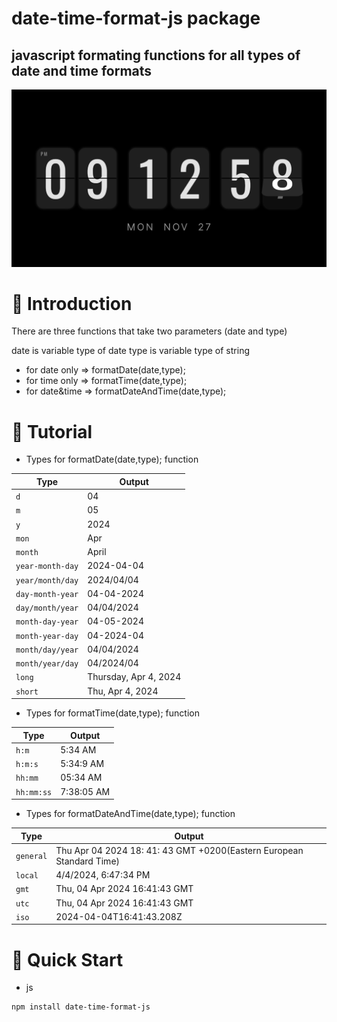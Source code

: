# date-time-format-js package

## javascript formating functions for all types of date and time formats

![alt text](https://github.com/yotr/date-time-format-js/blob/main/date-time-format-js.png)

# 🤖 Introduction

There are three functions that take two parameters (date and type)

 date is variable type of date
 type is variable type of string

- for date only => formatDate(date,type);
- for time only => formatTime(date,type);
- for date&time => formatDateAndTime(date,type);

# 🚨 Tutorial

-  Types for formatDate(date,type); function

| Type | Output |
| --- | --- |
| `d` | 04 |
| `m` | 05 |
| `y` | 2024 |
| `mon` | Apr |
| `month` | April |
| `year-month-day` | 2024-04-04 |
| `year/month/day` | 2024/04/04 |
| `day-month-year` | 04-04-2024 |
| `day/month/year` | 04/04/2024 |
| `month-day-year` | 04-05-2024 |
| `month-year-day` | 04-2024-04 |
| `month/day/year` | 04/04/2024 |
| `month/year/day` | 04/2024/04 |
| `long` | Thursday, Apr 4, 2024 |
| `short` | Thu, Apr 4, 2024 |

-  Types for formatTime(date,type); function

| Type | Output |
| --- | --- |
| `h:m` | 5:34 AM |
| `h:m:s` | 5:34:9 AM |
| `hh:mm` | 05:34 AM |
| `hh:mm:ss` | 7:38:05 AM |

-  Types for formatDateAndTime(date,type); function

| Type | Output |
| --- | --- |
| `general` | Thu Apr 04 2024 18: 41: 43 GMT +0200(Eastern European Standard Time) |
| `local` | 4/4/2024, 6:47:34 PM |
| `gmt` | Thu, 04 Apr 2024 16:41:43 GMT |
| `utc` | Thu, 04 Apr 2024 16:41:43 GMT |
| `iso` | 2024-04-04T16:41:43.208Z |

# 🤸 Quick Start

- js

```bash
npm install date-time-format-js
```
